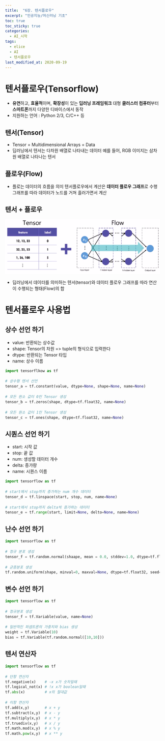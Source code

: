 ```yaml
---
title:  "6장. 텐서플로우"
excerpt: "인공지능/머신러닝 기초"
toc: true
toc_sticky: true
categories:
  - AI_시작
tags:
  - elice
  - AI
  - 텐서플로우
last_modified_at: 2020-09-19
---
```


# 텐서플로우(Tensorflow)

* **유연**하고, **효율적**이며, **확장성**이 있는 **딥러닝 프레임워크** 대형 **클러스터 컴퓨터**부터 **스마트폰**까지 다양한 디바이스에서 동작
* 지원하는 언어 : Python 2/3, C/C++ 등

## 텐서(Tensor)

* Tensor = Multidimensional Arrays = Data
* 딥러닝에서 텐서는 다차원 배열로 나타내는 데이터 예를 들어, RGB 이미지는 삼차원 배열로 나타나는 텐서

## 플로우(Flow)

* 플로는 데이터의 흐름을 의미 텐서플로우에서 계산은 **데이터 플로우 그래프**로 수행 그래프를 따라 데이터가 노드를 거쳐 흘러가면서 계산

## 텐서 + 플로우

![tensorflow](/assets/images/elice/tensorflow.PNG) 

* 딥러닝에서 데이터를 의미하는 텐서(tensor)와 데이터 플로우 그래프를 따라 연산이 수행되는 형태(Flow)의 합

# 텐서플로우 사용법

## 상수 선언 하기

* value: 반환되는 상수값
* shape: Tensor의 차원 => tuple의 형식으로 입력한다
* dtype: 반환되는 Tensor 타입
* name: 상수 이름

```python
import tensorflkow as tf

# 상수형 텐서 선언
tensor_a = tf.constant(value, dtype=None, shape=None, name=None)

# 모든 원소 값이 0인 Tensor 생성
tensor_b = tf.zeros(shape, dtype=tf.float32, name=None)

# 모든 원소 값이 1인 Tensor 생성
tensor_c = tf.ones(shape, dtype=tf.float32, name=None)
```

## 시퀀스 선언 하기

* start: 시작 값
* stop: 끝 값
* num: 생성할 데이터 개수
* delta: 증가량
* name: 시퀀스 이름

```python
import tensorflow as tf

# start에서 stop까지 증가하는 num 개수 데이터
tensor_d = tf.linspace(start, stop, num, name=None)

# start에서 stop까지 delta씩 증가하는 데이터
tensor_e = tf.range(start, limit=None, delto=None, name=None)
```

## 난수 선언 하기

```python
import tensorflow as tf

# 정규 분포 생성
tensor_f = tf.random.normal(shaape, mean = 0.0, stddev=1.0, dtype=tf.float32, seed=None, name='normal')

# 균증분포 생성
tf.random.uniform(shape, minval=0, maxval=None, dtype=tf.float32, seed=None, name='uniform')
```

## 변수 선언 하기

```python
import tensorflow as tf

# 정규분포 생성
tensor_f = tf.Variable(value, name=None)

# 일반적인 퍼셉트론의 가중치와 bias 생성
weight = tf.Variable(10)
bias = tf.Variable(tf.random.normal([10,10]))
```

## 텐서 연산자

```python
import tensorflow as tf

# 단항 연산자
tf.negative(x)    # -x x가 숫자일때 
tf.logical_not(x) # !x x가 boolean일때
tf.abs(x)         # x의 절대값

# 이항 연산자
tf.add(x,y)       # x + y
tf.subtract(x,y)  # x - y
tf.multiply(x,y)  # x * y
tf.truediv(x,y)   # x / y
tf.math.mod(x,y)  # x % y
tf.math.pow(x,y)  # x ** y
```

